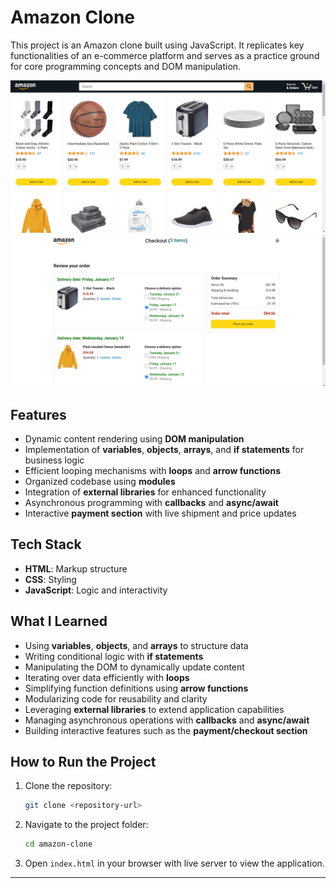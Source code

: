 # Amazon Clone

This project is an Amazon clone built using JavaScript. It replicates key functionalities of an e-commerce platform and serves as a practice ground for core programming concepts and DOM manipulation.

![Home](images/main.png)
![Checkout](images/checkout.png)

## Features
- Dynamic content rendering using **DOM manipulation**
- Implementation of **variables**, **objects**, **arrays**, and **if statements** for business logic
- Efficient looping mechanisms with **loops** and **arrow functions**
- Organized codebase using **modules**
- Integration of **external libraries** for enhanced functionality
- Asynchronous programming with **callbacks** and **async/await**
- Interactive **payment section** with live shipment and price updates

## Tech Stack
- **HTML**: Markup structure
- **CSS**: Styling
- **JavaScript**: Logic and interactivity

## What I Learned
- Using **variables**, **objects**, and **arrays** to structure data
- Writing conditional logic with **if statements**
- Manipulating the DOM to dynamically update content
- Iterating over data efficiently with **loops**
- Simplifying function definitions using **arrow functions**
- Modularizing code for reusability and clarity
- Leveraging **external libraries** to extend application capabilities
- Managing asynchronous operations with **callbacks** and **async/await**
- Building interactive features such as the **payment/checkout section**

## How to Run the Project
1. Clone the repository:
   ```bash
   git clone <repository-url>
   ```
2. Navigate to the project folder:
   ```bash
   cd amazon-clone
   ```
3. Open `index.html` in your browser with live server to view the application.

---
